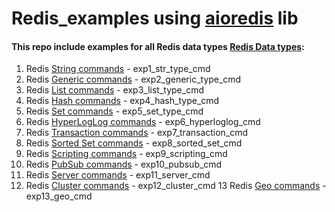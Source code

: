 # Redis_examples using [aioredis](http://aioredis.readthedocs.io/) lib

#### This repo include examples for all Redis data types [Redis Data types]( https://redis.io/topics/data-types):

1. Redis [String commands](https://redis.io/commands/#string) - exp1_str_type_cmd
2. Redis [Generic commands](http://redis.io/commands/#generic) - exp2_generic_type_cmd
3. Redis [List commands](http://redis.io/commands#list) - exp3_list_type_cmd
4. Redis [Hash commands](http://redis.io/commands#hash) - exp4_hash_type_cmd
5. Redis [Set commands](http://redis.io/commands#set) - exp5_set_type_cmd
6. Redis [HyperLogLog commands](http://redis.io/commands#hyperloglog) - exp6_hyperloglog_cmd
7. Redis [Transaction commands](http://redis.io/commands/#transactions) - exp7_transaction_cmd
8. Redis [Sorted Set commands](http://redis.io/commands/#sorted_set) - exp8_sorted_set_cmd
9. Redis [Scripting commands](http://redis.io/commands#scripting) - exp9_scripting_cmd
10. Redis [PubSub commands](http://redis.io/commands/#pubsub) - exp10_pubsub_cmd
11. Redis [Server commands](http://redis.io/commands/#server) - exp11_server_cmd
12. Redis [Cluster commands](http://redis.io/commands#cluster) - exp12_cluster_cmd
13 Redis [Geo commands](http://redis.io/commands#geo) - exp13_geo_cmd